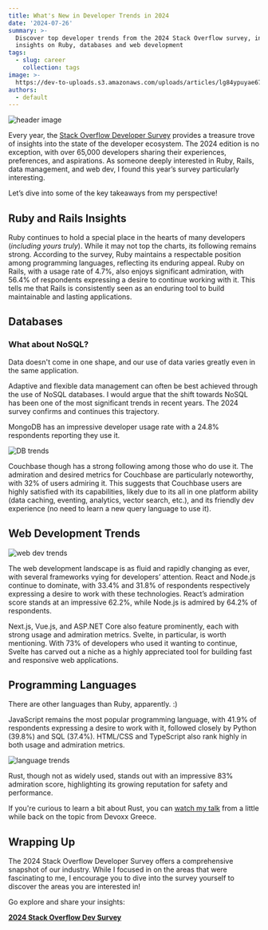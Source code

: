 ```yaml
---
title: What's New in Developer Trends in 2024
date: '2024-07-26'
summary: >-
  Discover top developer trends from the 2024 Stack Overflow survey, including
  insights on Ruby, databases and web development
tags:
  - slug: career
    collection: tags
image: >-
  https://dev-to-uploads.s3.amazonaws.com/uploads/articles/lg84ypuyae67v11gwqrw.png
authors:
  - default
---
```

  
  ![header image](https://dev-to-uploads.s3.amazonaws.com/uploads/articles/lg84ypuyae67v11gwqrw.png)

Every year, the [Stack Overflow Developer Survey](https://survey.stackoverflow.co/2024/) provides a treasure trove of insights into the state of the developer ecosystem. The 2024 edition is no exception, with over 65,000 developers sharing their experiences, preferences, and aspirations. As someone deeply interested in Ruby, Rails, data management, and web dev, I found this year’s survey particularly interesting. 

Let’s dive into some of the key takeaways from my perspective!

## Ruby and Rails Insights

Ruby continues to hold a special place in the hearts of many developers (_including yours truly_). While it may not top the charts, its following remains strong. According to the survey, Ruby maintains a respectable position among programming languages, reflecting its enduring appeal. Ruby on Rails, with a usage rate of 4.7%, also enjoys significant admiration, with 56.4% of respondents expressing a desire to continue working with it. This tells me that Rails is consistently seen as an enduring tool to build maintainable and lasting applications.

## Databases

### What about NoSQL?

Data doesn't come in one shape, and our use of data varies greatly even in the same application.

Adaptive and flexible data management can often be best achieved through the use of NoSQL databases. I would argue that the shift towards NoSQL has been one of the most significant trends in recent years. The 2024 survey confirms and continues this trajectory.

MongoDB has an impressive developer usage rate with a 24.8% respondents reporting they use it.

![DB trends](https://dev-to-uploads.s3.amazonaws.com/uploads/articles/6lgtnbpex5a0xakh7n19.png)

Couchbase though has a strong following among those who do use it. The admiration and desired metrics for Couchbase are particularly noteworthy, with 32% of users admiring it. This suggests that Couchbase users are highly satisfied with its capabilities, likely due to its all in one platform ability (data caching, eventing, analytics, vector search, etc.), and its friendly dev experience (no need to learn a new query language to use it).

## Web Development Trends

![web dev trends](https://dev-to-uploads.s3.amazonaws.com/uploads/articles/i91xsdwgq4komrdplnlx.png)

The web development landscape is as fluid and rapidly changing as ever, with several frameworks vying for developers’ attention. React and Node.js continue to dominate, with 33.4% and 31.8% of respondents respectively expressing a desire to work with these technologies. React’s admiration score stands at an impressive 62.2%, while Node.js is admired by 64.2% of respondents.

Next.js, Vue.js, and ASP.NET Core also feature prominently, each with strong usage and admiration metrics. Svelte, in particular, is worth mentioning. With 73% of developers who used it wanting to continue, Svelte has carved out a niche as a highly appreciated tool for building fast and responsive web applications.

## Programming Languages

There are other languages than Ruby, apparently. :) 

JavaScript remains the most popular programming language, with 41.9% of respondents expressing a desire to work with it, followed closely by Python (39.8%) and SQL (37.4%). HTML/CSS and TypeScript also rank highly in both usage and admiration metrics.

![language trends](https://dev-to-uploads.s3.amazonaws.com/uploads/articles/vxa4x6j1y4xc72wv9bbi.png)

Rust, though not as widely used, stands out with an impressive 83% admiration score, highlighting its growing reputation for safety and performance.

If you're curious to learn a bit about Rust, you can [watch my talk](https://www.youtube.com/watch?v=avz_SQZMxCU) from a little while back on the topic from Devoxx Greece.

## Wrapping Up

The 2024 Stack Overflow Developer Survey offers a comprehensive snapshot of our industry. While I focused in on the areas that were fascinating to me, I encourage you to dive into the survey yourself to discover the areas you are interested in!

Go explore and share your insights:

**[2024 Stack Overflow Dev Survey](https://survey.stackoverflow.co/2024/)**
